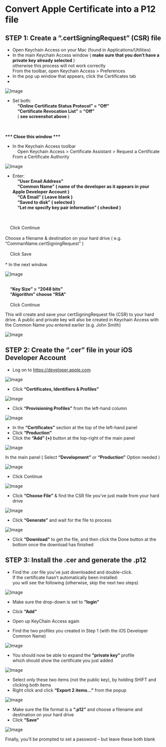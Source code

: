 # Convert Apple Certificate into a P12 file

## STEP 1: Create a “.certSigningRequest” (CSR) file
* Open Keychain Access on your Mac (found in Applications/Utilities)
* In the main Keychain Access window ( <b>make sure that you don’t have a private key already selected</b> ) 
<br>otherwise this process will not work correctly
<br>From the toolbar, open Keychain Access > Preferences
* In the pop up window that appears, click the Certificates tab
* 
![Image](./1-01.png)

* Set both: 
<br>&nbsp;&nbsp;&nbsp;&nbsp;<b>“Online Certificate Status Protocol” = “Off”</b>
<br>&nbsp;&nbsp;&nbsp;&nbsp;<b>“Certificate Revocation List” = “Off”</b>
<br>&nbsp;&nbsp;&nbsp;&nbsp;( <b>see screenshot above</b> )
<br>
<br>
<b>*** Close this window ***</b>

* In the Keychain Access toolbar
<br>&nbsp;&nbsp;&nbsp;&nbsp;Open Keychain Access > Certificate Assistant > Request a Certificate From a Certificate Authority

![Image](./1-02.png)

* Enter:
<br>&nbsp;&nbsp;&nbsp;&nbsp;<b>“User Email Address”</b>
<br>&nbsp;&nbsp;&nbsp;&nbsp;<b>“Common Name” ( name of the developer as it appears in your Apple Developer Account )</b>
<br>&nbsp;&nbsp;&nbsp;&nbsp;<b>“CA Email” ( Leave blank )</b>
<br>&nbsp;&nbsp;&nbsp;&nbsp;<b>“Saved to disk” ( selected )</b>
<br>&nbsp;&nbsp;&nbsp;&nbsp;<b>“Let me specify key pair information” ( checked )</b>
<br>
<br>&nbsp;&nbsp;&nbsp;&nbsp;Click Continue
<br>
<br>Choose a filename & destination on your hard drive ( e.g. “CommanName.certSigningRequest” ) 
<br>
<br>&nbsp;&nbsp;&nbsp;&nbsp;Click Save
<br>
<br>
* In the next window

![Image](./1-03.png)

<br>&nbsp;&nbsp;&nbsp;&nbsp;<b>“Key Size” = “2048 bits”</b>
<br>&nbsp;&nbsp;&nbsp;&nbsp;<b>“Algorithm” choose “RSA”</b>
<br>
<br>&nbsp;&nbsp;&nbsp;&nbsp;Click Continue


This will create and save your certSigningRequest file (CSR) to your hard drive. 
A public and private key will also be created in Keychain Access with the Common Name you entered earlier (e.g. John Smith)

![Image](./1-04.png)

## STEP 2: Create the “.cer” file in your iOS Developer Account
* Log on to https://developer.apple.com

![Image](./2-01.png)

* Click <b>“Certificates, Identifiers & Profiles”</b>

![Image](./2-02.png)

* Click <b>“Provisioning Profiles”</b> from the left-hand column

![Image](./2-03.png)

* In the <b>“Certificates”</b> section at the top of the left-hand panel
* Click <b>“Production”</b>
* Click the <b>“Add” (+)</b> button at the top-right of the main panel

![Image](./2-04.png)

In the main panel ( Select <b>“Development”</b> or <b>“Production”</b> Option needed )

![Image](./2-05.png)

* Click Continue

![Image](./2-06.png)

* Click <b>“Choose File”</b> & find the CSR file you’ve just made from your hard drive

![Image](./2-07.png)

* Click <b>“Generate”</b> and wait for the file to process 

![Image](./2-08.png)

* Click <b>“Download”</b> to get the file, and then click the Done button at the bottom once the download has finished

## STEP 3: Install the .cer and generate the .p12

* Find the .cer file you’ve just downloaded and double-click. 
<br>If the certificate hasn’t automatically been installed:
<br>you will see the following (otherwise, skip the next two steps)

![Image](./3-01.png)

* Make sure the drop-down is set to <b>“login”</b>
* Click <b>“Add”</b>

* Open up KeyChain Access again
* Find the two profiles you created in Step 1 (with the iOS Developer Common Name)

![Image](./3-02.png)

* You should now be able to expand the <b>“private key”</b> profile
<br>which should show the certificate you just added

![Image](./3-03.png)

* Select only these two items (not the public key), by holding SHIFT and clicking both items
* Right click and click <b>“Export 2 items…”</b> from the popup

![Image](./3-04.png)

* Make sure the file format is a <b>“.p12”</b> and choose a filename and destination on your hard drive
* Click <b>“Save”</b>

![Image](./3-05.png)

Finally, you’ll be prompted to set a password – but leave these both blank

